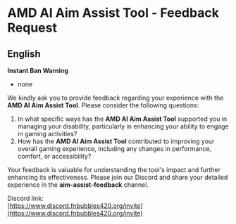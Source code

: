 # AMD AI Aim Assist Tool - Feedback Request

## English  
**Instant Ban Warning**  
- none 

We kindly ask you to provide feedback regarding your experience with the **AMD AI Aim Assist Tool**. Please consider the following questions:

1. In what specific ways has the **AMD AI Aim Assist Tool** supported you in managing your disability, particularly in enhancing your ability to engage in gaming activities?
2. How has the **AMD AI Aim Assist Tool** contributed to improving your overall gaming experience, including any changes in performance, comfort, or accessibility?

Your feedback is valuable for understanding the tool's impact and further enhancing its effectiveness. Please join our Discord and share your detailed experience in the **aim-assist-feedback** channel.

Discord link:  
[https://www.discord.fnbubbles420.org/invite](https://www.discord.fnbubbles420.org/invite)
